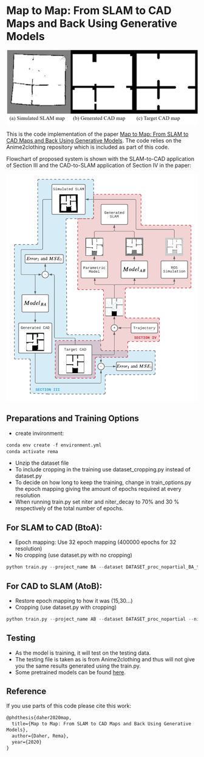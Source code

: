 # Map to Map: From SLAM to CAD Maps and Back Using Generative Models

![teaser](./imgs/Motivation.png?raw=true)

This is the code implementation of the paper [Map to Map: From SLAM to CAD Maps and Back Using Generative Models](https://scholarworks.aub.edu.lb/handle/10938/22162). The code relies on the Anime2clothing repository which is included as part of this code. 

Flowchart of proposed system is shown with the SLAM-to-CAD application of Section III and the CAD-to-SLAM application of Section IV in the paper:

![Architecture](./imgs/Architecture.png?raw=true)


## Preparations and Training Options
- create invironment: 
```python 
conda env create -f environment.yml
conda activate rema
```
- Unzip the dataset file
- To include cropping in the training use dataset_cropping.py instead of dataset.py
- To decide on how long to keep the training, change in train_options.py the epoch mapping giving the amount of epochs required at every resolution
- When running train.py set niter and niter_decay to 70% and 30 % respectively of the total number of epochs.


## For SLAM to CAD (BtoA): 
- Epoch mapping: Use 32 epoch mapping (400000 epochs for 32 resolution)
- No cropping (use dataset.py with no cropping)
```python
python train.py --project_name BA --dataset DATASET_proc_nopartial_BA_thick --niter 525 --niter_decay 225
```


## For CAD to SLAM (AtoB):
- Restore epoch mapping to how it was (15,30...)
- Cropping (use dataset.py with cropping)
```python
python train.py --project_name AB --dataset DATASET_proc_nopartial --niter 140 --niter_decay 60
```


## Testing
- As the model is training, it will test on the testing data.
- The testing file is taken as is from Anime2clothing and thus will not give you the same results generated using the train.py.
- Some pretrained models can be found [here](https://drive.google.com/file/d/15ZnQGuzvSYYnfWKbArAU6BZ1NHZNOe4R/view?usp=sharing).


## Reference
If you use parts of this code please cite this work:
```
@phdthesis{daher2020map,
  title={Map to Map: From SLAM to CAD Maps and Back Using Generative Models},
  author={Daher, Rema},
  year={2020}
}
```
